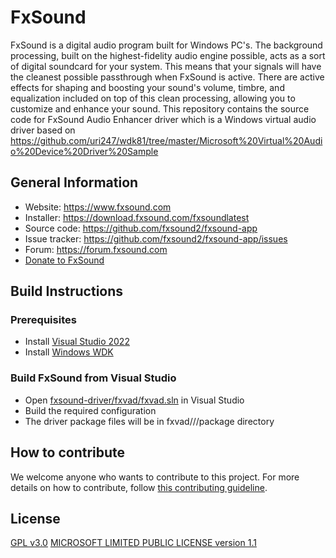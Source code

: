# FxSound

FxSound is a digital audio program built for Windows PC's. The background processing, built on the highest-fidelity audio engine possible, acts as a sort of digital soundcard for your system. This means that your signals will have the cleanest possible passthrough when FxSound is active. There are active effects for shaping and boosting your sound's volume, timbre, and equalization included on top of this clean processing, allowing you to customize and enhance your sound.
This repository contains the source code for FxSound Audio Enhancer driver which is a Windows virtual audio driver based on https://github.com/uri247/wdk81/tree/master/Microsoft%20Virtual%20Audio%20Device%20Driver%20Sample

## General Information
* Website: https://www.fxsound.com
* Installer: https://download.fxsound.com/fxsoundlatest
* Source code: https://github.com/fxsound2/fxsound-app
* Issue tracker: https://github.com/fxsound2/fxsound-app/issues
* Forum: https://forum.fxsound.com
* [Donate to FxSound](https://www.paypal.com/donate/?hosted_button_id=JVNQGYXCQ2GPG)
  
## Build Instructions
### Prerequisites
* Install [Visual Studio 2022](https://visualstudio.microsoft.com/vs)
* Install [Windows WDK](https://learn.microsoft.com/en-us/windows-hardware/drivers/download-the-wdk)
  
### Build FxSound from Visual Studio
* Open [fxsound-driver/fxvad/fxvad.sln](https://github.com/fxsound2/fxsound-driver/blob/main/fxvad/fxvad.sln) in Visual Studio
* Build the required configuration
* The driver package files will be in fxvad/<Platform>/<Configration>/package directory

## How to contribute
We welcome anyone who wants to contribute to this project. For more details on how to contribute, follow [this contributing guideline](./CONTRIBUTING.md).

## License
[GPL v3.0](https://github.com/fxsound2/fxsound-driver/blob/main/LICENSE)
[MICROSOFT LIMITED PUBLIC LICENSE version 1.1](https://github.com/fxsound2/fxsound-driver/raw/main/license.rtf)